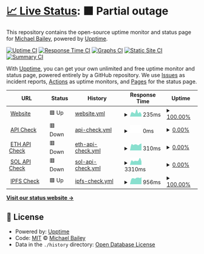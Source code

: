 # [📈 Live Status](https://grafixoner.github.io/upptime): <!--live status--> **🟧 Partial outage**

This repository contains the open-source uptime monitor and status page for [Michael Bailey](https://qwip.it), powered by [Upptime](https://github.com/upptime/upptime).

[![Uptime CI](https://github.com/grafixoner/upptime/workflows/Uptime%20CI/badge.svg)](https://github.com/grafixoner/upptime/actions?query=workflow%3A%22Uptime+CI%22)
[![Response Time CI](https://github.com/grafixoner/upptime/workflows/Response%20Time%20CI/badge.svg)](https://github.com/grafixoner/upptime/actions?query=workflow%3A%22Response+Time+CI%22)
[![Graphs CI](https://github.com/grafixoner/upptime/workflows/Graphs%20CI/badge.svg)](https://github.com/grafixoner/upptime/actions?query=workflow%3A%22Graphs+CI%22)
[![Static Site CI](https://github.com/grafixoner/upptime/workflows/Static%20Site%20CI/badge.svg)](https://github.com/grafixoner/upptime/actions?query=workflow%3A%22Static+Site+CI%22)
[![Summary CI](https://github.com/grafixoner/upptime/workflows/Summary%20CI/badge.svg)](https://github.com/grafixoner/upptime/actions?query=workflow%3A%22Summary+CI%22)

With [Upptime](https://upptime.js.org), you can get your own unlimited and free uptime monitor and status page, powered entirely by a GitHub repository. We use [Issues](https://github.com/grafixoner/upptime/issues) as incident reports, [Actions](https://github.com/grafixoner/upptime/actions) as uptime monitors, and [Pages](https://grafixoner.github.io/upptime) for the status page.

<!--start: status pages-->
<!-- This summary is generated by Upptime (https://github.com/upptime/upptime) -->
<!-- Do not edit this manually, your changes will be overwritten -->
<!-- prettier-ignore -->
| URL | Status | History | Response Time | Uptime |
| --- | ------ | ------- | ------------- | ------ |
| <img alt="" src="https://icons.duckduckgo.com/ip3/linkshee.sh.ico" height="13"> [Website](https://linkshee.sh) | 🟩 Up | [website.yml](https://github.com/grafixoner/uptime/commits/HEAD/history/website.yml) | <details><summary><img alt="Response time graph" src="./graphs/website/response-time-week.png" height="20"> 235ms</summary><br><a href="https://grafixoner.github.io/uptime/history/website"><img alt="Response time 257" src="https://img.shields.io/endpoint?url=https%3A%2F%2Fraw.githubusercontent.com%2Fgrafixoner%2Fuptime%2FHEAD%2Fapi%2Fwebsite%2Fresponse-time.json"></a><br><a href="https://grafixoner.github.io/uptime/history/website"><img alt="24-hour response time 125" src="https://img.shields.io/endpoint?url=https%3A%2F%2Fraw.githubusercontent.com%2Fgrafixoner%2Fuptime%2FHEAD%2Fapi%2Fwebsite%2Fresponse-time-day.json"></a><br><a href="https://grafixoner.github.io/uptime/history/website"><img alt="7-day response time 235" src="https://img.shields.io/endpoint?url=https%3A%2F%2Fraw.githubusercontent.com%2Fgrafixoner%2Fuptime%2FHEAD%2Fapi%2Fwebsite%2Fresponse-time-week.json"></a><br><a href="https://grafixoner.github.io/uptime/history/website"><img alt="30-day response time 212" src="https://img.shields.io/endpoint?url=https%3A%2F%2Fraw.githubusercontent.com%2Fgrafixoner%2Fuptime%2FHEAD%2Fapi%2Fwebsite%2Fresponse-time-month.json"></a><br><a href="https://grafixoner.github.io/uptime/history/website"><img alt="1-year response time 257" src="https://img.shields.io/endpoint?url=https%3A%2F%2Fraw.githubusercontent.com%2Fgrafixoner%2Fuptime%2FHEAD%2Fapi%2Fwebsite%2Fresponse-time-year.json"></a></details> | <details><summary><a href="https://grafixoner.github.io/uptime/history/website">100.00%</a></summary><a href="https://grafixoner.github.io/uptime/history/website"><img alt="All-time uptime 100.00%" src="https://img.shields.io/endpoint?url=https%3A%2F%2Fraw.githubusercontent.com%2Fgrafixoner%2Fuptime%2FHEAD%2Fapi%2Fwebsite%2Fuptime.json"></a><br><a href="https://grafixoner.github.io/uptime/history/website"><img alt="24-hour uptime 100.00%" src="https://img.shields.io/endpoint?url=https%3A%2F%2Fraw.githubusercontent.com%2Fgrafixoner%2Fuptime%2FHEAD%2Fapi%2Fwebsite%2Fuptime-day.json"></a><br><a href="https://grafixoner.github.io/uptime/history/website"><img alt="7-day uptime 100.00%" src="https://img.shields.io/endpoint?url=https%3A%2F%2Fraw.githubusercontent.com%2Fgrafixoner%2Fuptime%2FHEAD%2Fapi%2Fwebsite%2Fuptime-week.json"></a><br><a href="https://grafixoner.github.io/uptime/history/website"><img alt="30-day uptime 100.00%" src="https://img.shields.io/endpoint?url=https%3A%2F%2Fraw.githubusercontent.com%2Fgrafixoner%2Fuptime%2FHEAD%2Fapi%2Fwebsite%2Fuptime-month.json"></a><br><a href="https://grafixoner.github.io/uptime/history/website"><img alt="1-year uptime 100.00%" src="https://img.shields.io/endpoint?url=https%3A%2F%2Fraw.githubusercontent.com%2Fgrafixoner%2Fuptime%2FHEAD%2Fapi%2Fwebsite%2Fuptime-year.json"></a></details>
| <img alt="" src="https://icons.duckduckgo.com/ip3/api.icecreamtruck.io.ico" height="13"> [API Check](https://api.icecreamtruck.io/bombpop/cards/0x5bd238337225509916e85c18b17efdcab0421848) | 🟥 Down | [api-check.yml](https://github.com/grafixoner/uptime/commits/HEAD/history/api-check.yml) | <details><summary><img alt="Response time graph" src="./graphs/api-check/response-time-week.png" height="20"> 0ms</summary><br><a href="https://grafixoner.github.io/uptime/history/api-check"><img alt="Response time 461" src="https://img.shields.io/endpoint?url=https%3A%2F%2Fraw.githubusercontent.com%2Fgrafixoner%2Fuptime%2FHEAD%2Fapi%2Fapi-check%2Fresponse-time.json"></a><br><a href="https://grafixoner.github.io/uptime/history/api-check"><img alt="24-hour response time 0" src="https://img.shields.io/endpoint?url=https%3A%2F%2Fraw.githubusercontent.com%2Fgrafixoner%2Fuptime%2FHEAD%2Fapi%2Fapi-check%2Fresponse-time-day.json"></a><br><a href="https://grafixoner.github.io/uptime/history/api-check"><img alt="7-day response time 0" src="https://img.shields.io/endpoint?url=https%3A%2F%2Fraw.githubusercontent.com%2Fgrafixoner%2Fuptime%2FHEAD%2Fapi%2Fapi-check%2Fresponse-time-week.json"></a><br><a href="https://grafixoner.github.io/uptime/history/api-check"><img alt="30-day response time 457" src="https://img.shields.io/endpoint?url=https%3A%2F%2Fraw.githubusercontent.com%2Fgrafixoner%2Fuptime%2FHEAD%2Fapi%2Fapi-check%2Fresponse-time-month.json"></a><br><a href="https://grafixoner.github.io/uptime/history/api-check"><img alt="1-year response time 461" src="https://img.shields.io/endpoint?url=https%3A%2F%2Fraw.githubusercontent.com%2Fgrafixoner%2Fuptime%2FHEAD%2Fapi%2Fapi-check%2Fresponse-time-year.json"></a></details> | <details><summary><a href="https://grafixoner.github.io/uptime/history/api-check">0.00%</a></summary><a href="https://grafixoner.github.io/uptime/history/api-check"><img alt="All-time uptime 77.70%" src="https://img.shields.io/endpoint?url=https%3A%2F%2Fraw.githubusercontent.com%2Fgrafixoner%2Fuptime%2FHEAD%2Fapi%2Fapi-check%2Fuptime.json"></a><br><a href="https://grafixoner.github.io/uptime/history/api-check"><img alt="24-hour uptime 0.00%" src="https://img.shields.io/endpoint?url=https%3A%2F%2Fraw.githubusercontent.com%2Fgrafixoner%2Fuptime%2FHEAD%2Fapi%2Fapi-check%2Fuptime-day.json"></a><br><a href="https://grafixoner.github.io/uptime/history/api-check"><img alt="7-day uptime 0.00%" src="https://img.shields.io/endpoint?url=https%3A%2F%2Fraw.githubusercontent.com%2Fgrafixoner%2Fuptime%2FHEAD%2Fapi%2Fapi-check%2Fuptime-week.json"></a><br><a href="https://grafixoner.github.io/uptime/history/api-check"><img alt="30-day uptime 35.11%" src="https://img.shields.io/endpoint?url=https%3A%2F%2Fraw.githubusercontent.com%2Fgrafixoner%2Fuptime%2FHEAD%2Fapi%2Fapi-check%2Fuptime-month.json"></a><br><a href="https://grafixoner.github.io/uptime/history/api-check"><img alt="1-year uptime 77.70%" src="https://img.shields.io/endpoint?url=https%3A%2F%2Fraw.githubusercontent.com%2Fgrafixoner%2Fuptime%2FHEAD%2Fapi%2Fapi-check%2Fuptime-year.json"></a></details>
| <img alt="" src="https://icons.duckduckgo.com/ip3/api.icecreamtruck.io.ico" height="13"> [ETH API Check](https://api.icecreamtruck.io/nfts/ETH/0x12781d45dc31e12a68ed26811503673075d15657/0x6cb26df0c825fece867a84658f87b0ecbcea72f6) | 🟥 Down | [eth-api-check.yml](https://github.com/grafixoner/uptime/commits/HEAD/history/eth-api-check.yml) | <details><summary><img alt="Response time graph" src="./graphs/eth-api-check/response-time-week.png" height="20"> 310ms</summary><br><a href="https://grafixoner.github.io/uptime/history/eth-api-check"><img alt="Response time 391" src="https://img.shields.io/endpoint?url=https%3A%2F%2Fraw.githubusercontent.com%2Fgrafixoner%2Fuptime%2FHEAD%2Fapi%2Feth-api-check%2Fresponse-time.json"></a><br><a href="https://grafixoner.github.io/uptime/history/eth-api-check"><img alt="24-hour response time 358" src="https://img.shields.io/endpoint?url=https%3A%2F%2Fraw.githubusercontent.com%2Fgrafixoner%2Fuptime%2FHEAD%2Fapi%2Feth-api-check%2Fresponse-time-day.json"></a><br><a href="https://grafixoner.github.io/uptime/history/eth-api-check"><img alt="7-day response time 310" src="https://img.shields.io/endpoint?url=https%3A%2F%2Fraw.githubusercontent.com%2Fgrafixoner%2Fuptime%2FHEAD%2Fapi%2Feth-api-check%2Fresponse-time-week.json"></a><br><a href="https://grafixoner.github.io/uptime/history/eth-api-check"><img alt="30-day response time 330" src="https://img.shields.io/endpoint?url=https%3A%2F%2Fraw.githubusercontent.com%2Fgrafixoner%2Fuptime%2FHEAD%2Fapi%2Feth-api-check%2Fresponse-time-month.json"></a><br><a href="https://grafixoner.github.io/uptime/history/eth-api-check"><img alt="1-year response time 391" src="https://img.shields.io/endpoint?url=https%3A%2F%2Fraw.githubusercontent.com%2Fgrafixoner%2Fuptime%2FHEAD%2Fapi%2Feth-api-check%2Fresponse-time-year.json"></a></details> | <details><summary><a href="https://grafixoner.github.io/uptime/history/eth-api-check">0.00%</a></summary><a href="https://grafixoner.github.io/uptime/history/eth-api-check"><img alt="All-time uptime 36.37%" src="https://img.shields.io/endpoint?url=https%3A%2F%2Fraw.githubusercontent.com%2Fgrafixoner%2Fuptime%2FHEAD%2Fapi%2Feth-api-check%2Fuptime.json"></a><br><a href="https://grafixoner.github.io/uptime/history/eth-api-check"><img alt="24-hour uptime 0.00%" src="https://img.shields.io/endpoint?url=https%3A%2F%2Fraw.githubusercontent.com%2Fgrafixoner%2Fuptime%2FHEAD%2Fapi%2Feth-api-check%2Fuptime-day.json"></a><br><a href="https://grafixoner.github.io/uptime/history/eth-api-check"><img alt="7-day uptime 0.00%" src="https://img.shields.io/endpoint?url=https%3A%2F%2Fraw.githubusercontent.com%2Fgrafixoner%2Fuptime%2FHEAD%2Fapi%2Feth-api-check%2Fuptime-week.json"></a><br><a href="https://grafixoner.github.io/uptime/history/eth-api-check"><img alt="30-day uptime 0.00%" src="https://img.shields.io/endpoint?url=https%3A%2F%2Fraw.githubusercontent.com%2Fgrafixoner%2Fuptime%2FHEAD%2Fapi%2Feth-api-check%2Fuptime-month.json"></a><br><a href="https://grafixoner.github.io/uptime/history/eth-api-check"><img alt="1-year uptime 36.37%" src="https://img.shields.io/endpoint?url=https%3A%2F%2Fraw.githubusercontent.com%2Fgrafixoner%2Fuptime%2FHEAD%2Fapi%2Feth-api-check%2Fuptime-year.json"></a></details>
| <img alt="" src="https://icons.duckduckgo.com/ip3/api.icecreamtruck.io.ico" height="13"> [SOL API Check](https://api.icecreamtruck.io/nfts/SOL/GQpoDD6qzKJf9MGjS7QQe3j3x5iepjxDyCcTw42K2W2g/B8yeYdC9SeXxMTrUagTFYDjm6uRyRWQYgoHsXzHGtKMY) | 🟥 Down | [sol-api-check.yml](https://github.com/grafixoner/uptime/commits/HEAD/history/sol-api-check.yml) | <details><summary><img alt="Response time graph" src="./graphs/sol-api-check/response-time-week.png" height="20"> 3310ms</summary><br><a href="https://grafixoner.github.io/uptime/history/sol-api-check"><img alt="Response time 3437" src="https://img.shields.io/endpoint?url=https%3A%2F%2Fraw.githubusercontent.com%2Fgrafixoner%2Fuptime%2FHEAD%2Fapi%2Fsol-api-check%2Fresponse-time.json"></a><br><a href="https://grafixoner.github.io/uptime/history/sol-api-check"><img alt="24-hour response time 2583" src="https://img.shields.io/endpoint?url=https%3A%2F%2Fraw.githubusercontent.com%2Fgrafixoner%2Fuptime%2FHEAD%2Fapi%2Fsol-api-check%2Fresponse-time-day.json"></a><br><a href="https://grafixoner.github.io/uptime/history/sol-api-check"><img alt="7-day response time 3310" src="https://img.shields.io/endpoint?url=https%3A%2F%2Fraw.githubusercontent.com%2Fgrafixoner%2Fuptime%2FHEAD%2Fapi%2Fsol-api-check%2Fresponse-time-week.json"></a><br><a href="https://grafixoner.github.io/uptime/history/sol-api-check"><img alt="30-day response time 3302" src="https://img.shields.io/endpoint?url=https%3A%2F%2Fraw.githubusercontent.com%2Fgrafixoner%2Fuptime%2FHEAD%2Fapi%2Fsol-api-check%2Fresponse-time-month.json"></a><br><a href="https://grafixoner.github.io/uptime/history/sol-api-check"><img alt="1-year response time 3437" src="https://img.shields.io/endpoint?url=https%3A%2F%2Fraw.githubusercontent.com%2Fgrafixoner%2Fuptime%2FHEAD%2Fapi%2Fsol-api-check%2Fresponse-time-year.json"></a></details> | <details><summary><a href="https://grafixoner.github.io/uptime/history/sol-api-check">0.00%</a></summary><a href="https://grafixoner.github.io/uptime/history/sol-api-check"><img alt="All-time uptime 66.57%" src="https://img.shields.io/endpoint?url=https%3A%2F%2Fraw.githubusercontent.com%2Fgrafixoner%2Fuptime%2FHEAD%2Fapi%2Fsol-api-check%2Fuptime.json"></a><br><a href="https://grafixoner.github.io/uptime/history/sol-api-check"><img alt="24-hour uptime 0.00%" src="https://img.shields.io/endpoint?url=https%3A%2F%2Fraw.githubusercontent.com%2Fgrafixoner%2Fuptime%2FHEAD%2Fapi%2Fsol-api-check%2Fuptime-day.json"></a><br><a href="https://grafixoner.github.io/uptime/history/sol-api-check"><img alt="7-day uptime 0.00%" src="https://img.shields.io/endpoint?url=https%3A%2F%2Fraw.githubusercontent.com%2Fgrafixoner%2Fuptime%2FHEAD%2Fapi%2Fsol-api-check%2Fuptime-week.json"></a><br><a href="https://grafixoner.github.io/uptime/history/sol-api-check"><img alt="30-day uptime 0.00%" src="https://img.shields.io/endpoint?url=https%3A%2F%2Fraw.githubusercontent.com%2Fgrafixoner%2Fuptime%2FHEAD%2Fapi%2Fsol-api-check%2Fuptime-month.json"></a><br><a href="https://grafixoner.github.io/uptime/history/sol-api-check"><img alt="1-year uptime 66.57%" src="https://img.shields.io/endpoint?url=https%3A%2F%2Fraw.githubusercontent.com%2Fgrafixoner%2Fuptime%2FHEAD%2Fapi%2Fsol-api-check%2Fuptime-year.json"></a></details>
| <img alt="" src="https://icons.duckduckgo.com/ip3/ipfs.icecreamtruck.io.ico" height="13"> [IPFS Check](https://ipfs.icecreamtruck.io/ipfs/QmNT8hLBZQZRnma1LxwpzQWmbTzEnpnwAqZzEyPxBVQWH7) | 🟩 Up | [ipfs-check.yml](https://github.com/grafixoner/uptime/commits/HEAD/history/ipfs-check.yml) | <details><summary><img alt="Response time graph" src="./graphs/ipfs-check/response-time-week.png" height="20"> 956ms</summary><br><a href="https://grafixoner.github.io/uptime/history/ipfs-check"><img alt="Response time 1052" src="https://img.shields.io/endpoint?url=https%3A%2F%2Fraw.githubusercontent.com%2Fgrafixoner%2Fuptime%2FHEAD%2Fapi%2Fipfs-check%2Fresponse-time.json"></a><br><a href="https://grafixoner.github.io/uptime/history/ipfs-check"><img alt="24-hour response time 1063" src="https://img.shields.io/endpoint?url=https%3A%2F%2Fraw.githubusercontent.com%2Fgrafixoner%2Fuptime%2FHEAD%2Fapi%2Fipfs-check%2Fresponse-time-day.json"></a><br><a href="https://grafixoner.github.io/uptime/history/ipfs-check"><img alt="7-day response time 956" src="https://img.shields.io/endpoint?url=https%3A%2F%2Fraw.githubusercontent.com%2Fgrafixoner%2Fuptime%2FHEAD%2Fapi%2Fipfs-check%2Fresponse-time-week.json"></a><br><a href="https://grafixoner.github.io/uptime/history/ipfs-check"><img alt="30-day response time 946" src="https://img.shields.io/endpoint?url=https%3A%2F%2Fraw.githubusercontent.com%2Fgrafixoner%2Fuptime%2FHEAD%2Fapi%2Fipfs-check%2Fresponse-time-month.json"></a><br><a href="https://grafixoner.github.io/uptime/history/ipfs-check"><img alt="1-year response time 1052" src="https://img.shields.io/endpoint?url=https%3A%2F%2Fraw.githubusercontent.com%2Fgrafixoner%2Fuptime%2FHEAD%2Fapi%2Fipfs-check%2Fresponse-time-year.json"></a></details> | <details><summary><a href="https://grafixoner.github.io/uptime/history/ipfs-check">100.00%</a></summary><a href="https://grafixoner.github.io/uptime/history/ipfs-check"><img alt="All-time uptime 98.07%" src="https://img.shields.io/endpoint?url=https%3A%2F%2Fraw.githubusercontent.com%2Fgrafixoner%2Fuptime%2FHEAD%2Fapi%2Fipfs-check%2Fuptime.json"></a><br><a href="https://grafixoner.github.io/uptime/history/ipfs-check"><img alt="24-hour uptime 100.00%" src="https://img.shields.io/endpoint?url=https%3A%2F%2Fraw.githubusercontent.com%2Fgrafixoner%2Fuptime%2FHEAD%2Fapi%2Fipfs-check%2Fuptime-day.json"></a><br><a href="https://grafixoner.github.io/uptime/history/ipfs-check"><img alt="7-day uptime 100.00%" src="https://img.shields.io/endpoint?url=https%3A%2F%2Fraw.githubusercontent.com%2Fgrafixoner%2Fuptime%2FHEAD%2Fapi%2Fipfs-check%2Fuptime-week.json"></a><br><a href="https://grafixoner.github.io/uptime/history/ipfs-check"><img alt="30-day uptime 100.00%" src="https://img.shields.io/endpoint?url=https%3A%2F%2Fraw.githubusercontent.com%2Fgrafixoner%2Fuptime%2FHEAD%2Fapi%2Fipfs-check%2Fuptime-month.json"></a><br><a href="https://grafixoner.github.io/uptime/history/ipfs-check"><img alt="1-year uptime 98.07%" src="https://img.shields.io/endpoint?url=https%3A%2F%2Fraw.githubusercontent.com%2Fgrafixoner%2Fuptime%2FHEAD%2Fapi%2Fipfs-check%2Fuptime-year.json"></a></details>

<!--end: status pages-->

[**Visit our status website →**](https://grafixoner.github.io/upptime)

## 📄 License

- Powered by: [Upptime](https://github.com/upptime/upptime)
- Code: [MIT](./LICENSE) © [Michael Bailey](https://qwip.it)
- Data in the `./history` directory: [Open Database License](https://opendatacommons.org/licenses/odbl/1-0/)
